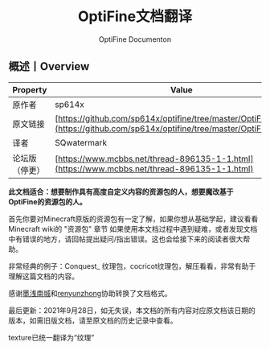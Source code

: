<center><h1>OptiFine文档翻译</h1><p>OptiFine Documenton</p></center>

## 概述丨Overview

| Property       | Value                                                        |
| -------------- | ------------------------------------------------------------ |
| 原作者         | sp614x                                                       |
| 原文链接       | [https://github.com/sp614x/optifine/tree/master/OptiFineDoc/doc](https://github.com/sp614x/optifine/tree/master/OptiFineDoc/doc) |
| 译者           | SQwatermark                                                  |
| 论坛版（停更） | [https://www.mcbbs.net/thread-896135-1-1.html](https://www.mcbbs.net/thread-896135-1-1.html) |

**此文档适合：想要制作具有高度自定义内容的资源包的人，想要魔改基于OptiFine的资源包的人。**

首先你要对Minecraft原版的资源包有一定了解，如果你想从基础学起，建议看看Minecraft wiki的 "资源包" 章节
如果使用本文档过程中遇到疑难，或者发现文档中有错误的地方，请回帖提出疑问/指出错误。这也会给接下来的阅读者很大帮助。

非常经典的例子：Conquest_ 纹理包，cocricot纹理包，解压看看，非常有助于理解这篇文档的内容。

感谢[墨浅南城](https://www.mcbbs.net/home.php?mod=space&uid=1671404)和[renyunzhong](https://www.mcbbs.net/home.php?mod=space&uid=424912)协助转换了文档格式。

最后更新：2021年9月28日，如无失误，本文档的所有内容对应原文档该日期的版本，如需旧版文档，请至原文档的历史记录中查看。

texture已统一翻译为“纹理”